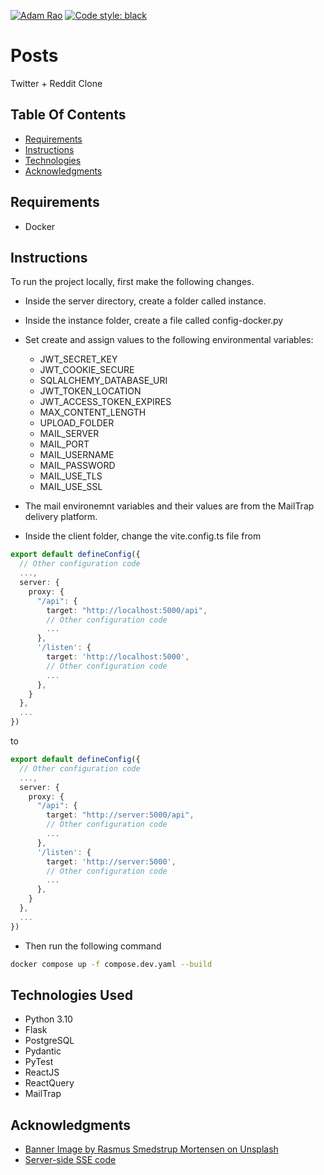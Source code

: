 [![Adam Rao](https://circleci.com/gh/AdamRa0/posts.svg?style=svg)](https://circleci.com/docs/pipelines/) [![Code style: black](https://img.shields.io/badge/code%20style-black-000000.svg)](https://github.com/psf/black)

# Posts
Twitter + Reddit Clone

## Table Of Contents
- [Requirements](#requirements)
- [Instructions](#instructions)
- [Technologies](#technologies-used)
- [Acknowledgments](#acknowledgments)

## Requirements
- Docker

## Instructions
To run the project locally, first make the following changes.

- Inside the server directory, create a folder called instance.
- Inside the instance folder, create a file called config-docker.py
- Set create and assign values to the following environmental variables:
  - JWT_SECRET_KEY
  - JWT_COOKIE_SECURE
  - SQLALCHEMY_DATABASE_URI
  - JWT_TOKEN_LOCATION
  - JWT_ACCESS_TOKEN_EXPIRES
  - MAX_CONTENT_LENGTH
  - UPLOAD_FOLDER
  - MAIL_SERVER
  - MAIL_PORT
  - MAIL_USERNAME
  - MAIL_PASSWORD
  - MAIL_USE_TLS
  - MAIL_USE_SSL

- The mail environemnt variables and their values are from the MailTrap delivery platform.

- Inside the client folder, change the vite.config.ts file from
```typescript
export default defineConfig({
  // Other configuration code
  ...,
  server: {
    proxy: {
      "/api": {
        target: "http://localhost:5000/api",
        // Other configuration code
        ...
      },
      '/listen': {
        target: 'http://localhost:5000',
        // Other configuration code
        ...
      },
    }
  },
  ...
})
```
to
```typescript
export default defineConfig({
  // Other configuration code
  ...,
  server: {
    proxy: {
      "/api": {
        target: "http://server:5000/api",
        // Other configuration code
        ...
      },
      '/listen': {
        target: 'http://server:5000',
        // Other configuration code
        ...
      },
    }
  },
  ...
})
```
- Then run the following command
```bash
docker compose up -f compose.dev.yaml --build
```

## Technologies Used
- Python 3.10
- Flask
- PostgreSQL
- Pydantic
- PyTest
- ReactJS
- ReactQuery
- MailTrap

## Acknowledgments
- [Banner Image by Rasmus Smedstrup Mortensen on Unsplash](https://unsplash.com/photos/_ZtPsxAomeI?utm_source=unsplash&utm_medium=referral&utm_content=creditShareLink)
- [Server-side SSE code](https://maxhalford.github.io/blog/flask-sse-no-deps/)